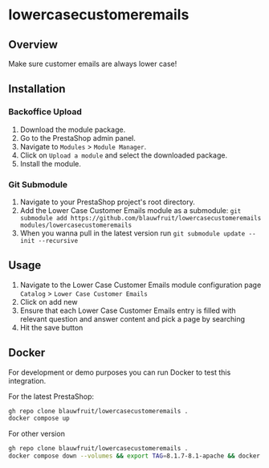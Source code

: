# lowercasecustomeremails

## Overview

Make sure customer emails are always lower case!

## Installation

### Backoffice Upload
1. Download the module package.
2. Go to the PrestaShop admin panel.
3. Navigate to `Modules` > `Module Manager`.
4. Click on `Upload a module` and select the downloaded package.
5. Install the module.

### Git Submodule
1. Navigate to your PrestaShop project's root directory.
2. Add the Lower Case Customer Emails module as a submodule: `git submodule add https://github.com/blauwfruit/lowercasecustomeremails modules/lowercasecustomeremails`
3. When you wanna pull in the latest version run `git submodule update --init --recursive`

## Usage
1. Navigate to the Lower Case Customer Emails module configuration page `Catalog` > `Lower Case Customer Emails`
2. Click on add new
3. Ensure that each Lower Case Customer Emails entry is filled with relevant question and answer content and pick a page by searching
4. Hit the save button

## Docker

For development or demo purposes you can run Docker to test this integration.

For the latest PrestaShop:
```bash
gh repo clone blauwfruit/lowercasecustomeremails .
docker compose up
```

For other version

```bash
gh repo clone blauwfruit/lowercasecustomeremails .
docker compose down --volumes && export TAG=8.1.7-8.1-apache && docker compose up
```